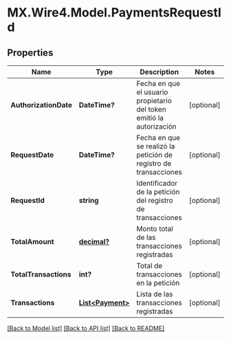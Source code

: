 # MX.Wire4.Model.PaymentsRequestId
## Properties

Name | Type | Description | Notes
------------ | ------------- | ------------- | -------------
**AuthorizationDate** | **DateTime?** | Fecha en que el usuario propietario del token emitió la autorización | [optional] 
**RequestDate** | **DateTime?** | Fecha en que se realizó la petición de registro de transacciones | [optional] 
**RequestId** | **string** | Identificador de la petición del registro de transacciones | [optional] 
**TotalAmount** | [**decimal?**](BigDecimal.md) | Monto total de las transacciones registradas | [optional] 
**TotalTransactions** | **int?** | Total de transacciones en la petición | [optional] 
**Transactions** | [**List&lt;Payment&gt;**](Payment.md) | Lista de las transacciones registradas | [optional] 

[[Back to Model list]](../README.md#documentation-for-models) [[Back to API list]](../README.md#documentation-for-api-endpoints) [[Back to README]](../README.md)


